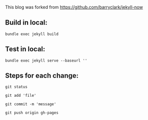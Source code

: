 This blog was forked from https://github.com/barryclark/jekyll-now

## Build in local:

    bundle exec jekyll build

## Test in local:
    
    bundle exec jekyll serve --baseurl ''

## Steps for each change:

    git status

    git add 'file'

    git commit -m 'message'

    git push origin gh-pages
    
